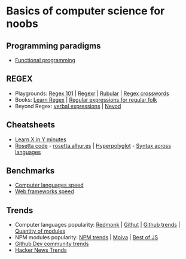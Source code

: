 # Basics of computer science for noobs

## Programming paradigms

- [Functional programming](https://www.lihaoyi.com/post/WhatsFunctionalProgrammingAllAbout.html)

## REGEX

- Playgrounds: [Regex 101](https://regex101.com) | [Regexr](https://regexr.com/) | [Rubular](https://rubular.com/) | [Regex crosswords](http://regexcrossword.com)
- Books: [Learn Regex](https://github.com/ziishaned/learn-regex) | [Regular expressions for regular folk](https://refrf.shreyasminocha.me/)
- Beyond Regex: [verbal expressions](https://github.com/VerbalExpressions) | [Nevod](https://nevod.nezaboodka.com/playground)

## Cheatsheets

- [Learn X in Y minutes](https://learnxinyminutes.com)
- [Rosetta code](http://rosettacode.org/wiki/Rosetta_Code) - [rosetta.alhur.es](https://rosetta.alhur.es) | [Hyperpolyglot](http://hyperpolyglot.org) - [Syntax across languages](http://rigaux.org/language-study/syntax-across-languages.html)

## Benchmarks

- [Computer languages speed](https://benchmarksgame-team.pages.debian.net/benchmarksgame/)
- [Web frameworks speed](https://github.com/the-benchmarker/web-frameworks)

## Trends

- Computer languages popularity: [Redmonk](https://redmonk.com/sogrady/2020/07/27/language-rankings-6-20/) | [Githut](https://madnight.github.io/githut) | [Github trends](https://insights.stackoverflow.com/trends) | [Quantity of modules](http://www.modulecounts.com/)
- NPM modules popularity: [NPM trends](https://www.npmtrends.com/) | [Moiva](https://moiva.io) | [Best of JS](https://bestofjs.org)
- [Github Dev community trends](https://octoverse.github.com)
- [Hacker News Trends](https://toddwschneider.com/dashboards/hacker-news-trends)